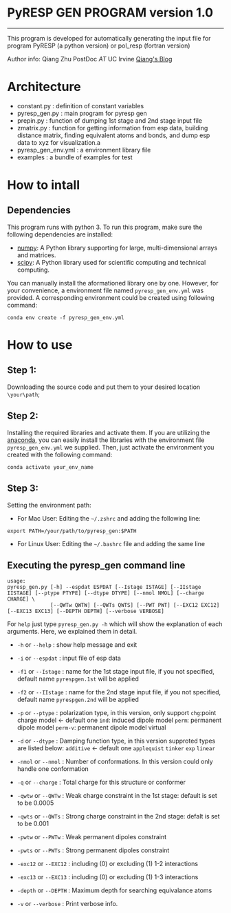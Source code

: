 #  PyRESP GEN PROGRAM version 1.0
---
This program is developed for automatically generating the input file for program PyRESP (a python version) or pol\_resp (fortran version)

Author info: Qiang Zhu  PostDoc _AT_ UC Irvine  [Qiang's Blog](https://csu1505110121.github.io/about/)

# Architecture
- constant.py        : definition of constant variables
- pyresp\_gen.py     : main program for pyresp gen
- prepin.py          : function of dumping 1st stage and 2nd stage input file
- zmatrix.py         : function for getting information from esp data, building distance matrix, finding equivalent atoms and bonds, and dump esp data to xyz for visualization.a
- pyresp_gen_env.yml : a environment library file
- examples           : a bundle of examples for test

# How to intall
## Dependencies
This program runs with python 3. To run this program, make sure the following dependencies are installed:
- [numpy](https://numpy.org/): A Python library supporting for large, multi-dimensional arrays and matrices.
- [scipy](https://scipy.org/): A Python library used for scientific computing and technical computing.

You can manually install the aformationed library one by one. However, for your convenience, a environment file named `pyresp_gen_env.yml` was provided. A corresponding environment could be created using following command:
```
conda env create -f pyresp_gen_env.yml
```

# How to use
## Step 1:
Downloading the source code and put them to your desired location `\your\path`;

## Step 2:
Installing the required libraries and activate them. If you are utilizing the [anaconda](https://www.anaconda.com), you can easily install the libraries with the environment file `pyresp_gen_env.yml` we supplied. Then, just activate the environment you created with the following command:

```
conda activate your_env_name
```

## Step 3:
Setting the environment path:
- For Mac User:
Editing the `~/.zshrc` and adding the following line:
```
export PATH=/your/path/to/pyresp_gen:$PATH
```

- For Linux User:
Editing the `~/.bashrc` file and adding the same line

## Executing the pyresp_gen command line
```
usage:
pyresp_gen.py [-h] --espdat ESPDAT [--Istage ISTAGE] [--IIstage IISTAGE] [--ptype PTYPE] [--dtype DTYPE] [--nmol NMOL] [--charge CHARGE] \
			  [--QWTw QWTW] [--QWTs QWTS] [--PWT PWT] [--EXC12 EXC12] [--EXC13 EXC13] [--DEPTH DEPTH] [--verbose VERBOSE]
```

For `help` just type `pyresp_gen.py -h` which will show the explanation of each arguments. Here, we explained them in detail.

- `-h`  or `--help`          : show help message and exit
- `-i`  or `--espdat`		 : input file of esp data
- `-f1` or `--Istage`        : name for the 1st stage input file, if you not specified, default name `pyrespgen.1st` will be applied
- `-f2` or `--IIstage`       : name for the 2nd stage input file, if you not specified, default name `pyrespgen.2nd` will be applied
- `-p`  or `--ptype`         : polarization type, in this version, only support 
								`chg`:point charge model                     <- default one
								`ind`: induced dipole model 
								`perm`: permanent dipole model
								`perm-v`: permanent dipole model virtual
- `-d`  or `--dtype`         : Damping function type, in this version supproted types are listed below:
								`additive`                                    <- default one
								`applequist`
								`tinker`
								`exp`
								`linear`

- `-nmol` or `--nmol`        : Number of conformations. In this version could only handle one conformation
- `-q`    or `--charge`      : Total charge for this structure or conformer
- `-qwtw` or `--QWTw`        : Weak charge constraint in the 1st stage: default is set to be 0.0005
- `-qwts` or `--QWTs`        : Strong charge constraint in the 2nd stage: defalt is set to be 0.001
- `-pwtw`  or `--PWTw`       : Weak permanent dipoles constraint
- `-pwts`  or `--PWTs`       : Strong permanent dipoles constraint
- `-exc12` or `--EXC12`      : including (0) or excluding (1) 1-2 interactions
- `-exc13` or `--EXC13`      : including (0) or excluding (1) 1-3 interactions
- `-depth` or `--DEPTH`      : Maximum depth for searching equivalance atoms
- `-v`     or `--verbose`    : Print verbose info.


